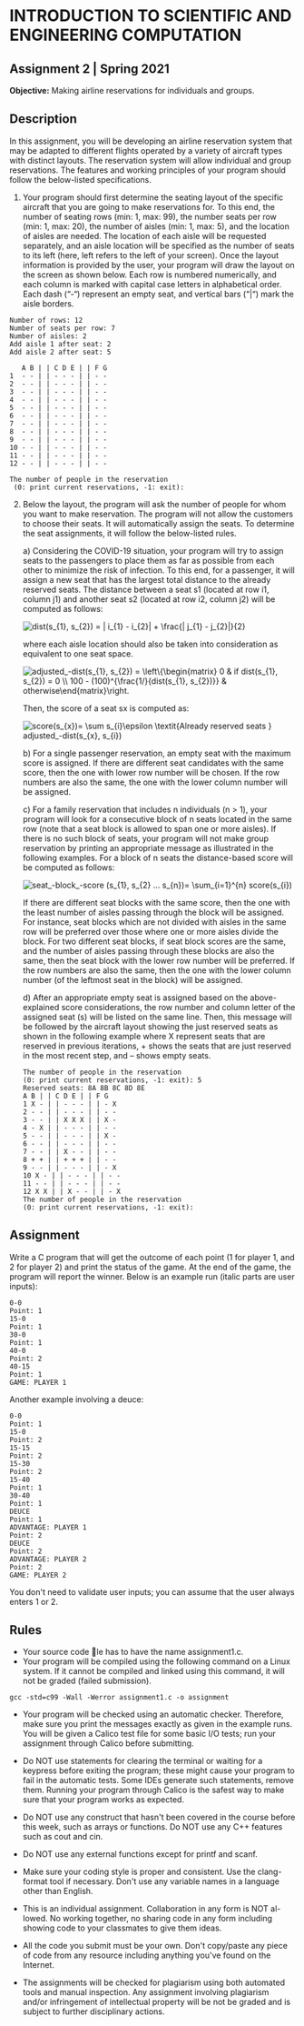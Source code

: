 # INTRODUCTION TO SCIENTIFIC AND ENGINEERING COMPUTATION

## Assignment 2 | Spring 2021


**Objective:** Making airline reservations for individuals and groups.

## Description

In this assignment, you will be developing an airline reservation system that may be adapted to different flights operated by a variety of aircraft types with distinct layouts. The reservation system will allow individual and group reservations. The features and working principles of your program should follow the below-listed specifications.

1. Your program should first determine the seating layout of the specific aircraft that you are going to make reservations for. To this end, the number of seating rows (min: 1, max: 99), the number seats per row (min: 1, max: 20), the number of aisles (min: 1, max: 5), and the location of aisles are needed. The location of each aisle will be requested separately, and an aisle location will be specified as the number of seats to its left (here, left refers to the left of your screen). Once the layout information is provided by the user, your program will draw the layout on the screen as shown below. Each row is numbered numerically, and each column is marked with capital case letters in alphabetical order. Each dash (“-“) represent an empty seat, and vertical bars (“|“) mark the aisle borders.

```
Number of rows: 12
Number of seats per row: 7
Number of aisles: 2
Add aisle 1 after seat: 2
Add aisle 2 after seat: 5

   A B | | C D E | | F G
1  - - | | - - - | | - -
2  - - | | - - - | | - -
3  - - | | - - - | | - -
4  - - | | - - - | | - -
5  - - | | - - - | | - -
6  - - | | - - - | | - -
7  - - | | - - - | | - -
8  - - | | - - - | | - -
9  - - | | - - - | | - -
10 - - | | - - - | | - -
11 - - | | - - - | | - -
12 - - | | - - - | | - -

The number of people in the reservation
 (0: print current reservations, -1: exit):
```

2. Below the layout, the program will ask the number of people for whom you want to make reservation. The program will not allow the customers to choose their seats. It will automatically assign the seats. To determine the seat assignments, it will follow the below-listed rules.

    a) Considering the COVID-19 situation, your program will try to assign seats to the passengers to place them as far as possible from each other to minimize the risk of infection. To this end, for a passenger, it will assign a new seat that has the largest total distance to the already reserved seats. The distance between a seat s1 (located at row i1, column j1) and another seat s2 (located at row i2, column j2) will be computed as follows:

    <img src="https://latex.codecogs.com/svg.image?dist(s_{1},&space;s_{2})&space;=&space;|&space;i_{1}&space;-&space;i_{2}|&space;&plus;&space;\frac{|&space;j_{1}&space;-&space;j_{2}|}{2}" title="dist(s_{1}, s_{2}) = | i_{1} - i_{2}| + \frac{| j_{1} - j_{2}|}{2}" />

    where each aisle location should also be taken into consideration as equivalent to one seat space.

    <img src="https://latex.codecogs.com/svg.image?adjusted_-dist(s_{1},&space;s_{2})&space;=&space;\left\{\begin{matrix}&space;0&space;&space;&space;&&space;if&space;dist(s_{1},&space;s_{2})&space;=&space;0&space;\\&space;100&space;-&space;(100)^{\frac{1/}{dist(s_{1},&space;s_{2})}}&space;&&space;&space;otherwise\end{matrix}\right." title="adjusted_-dist(s_{1}, s_{2}) = \left\{\begin{matrix} 0 & if dist(s_{1}, s_{2}) = 0 \\ 100 - (100)^{\frac{1/}{dist(s_{1}, s_{2})}} & otherwise\end{matrix}\right." />

    Then, the score of a seat sx is computed as:

    <img src="https://latex.codecogs.com/svg.image?score(s_{x})=&space;\sum&space;s_{i}\epsilon&space;\textit{Already&space;reserved&space;seats&space;&space;}&space;adjusted_-dist(s_{x},&space;s_{i})&space;" title="score(s_{x})= \sum s_{i}\epsilon \textit{Already reserved seats } adjusted_-dist(s_{x}, s_{i}) " />

    b) For a single passenger reservation, an empty seat with the maximum score is assigned. If there are different seat candidates with the same score, then the one with lower row number will be chosen. If the row numbers are also the same, the one with the lower column number will be assigned.

    c) For a family reservation that includes n individuals (n > 1), your program will look for a consecutive block of n seats located in the same row (note that a seat block is allowed to span one or more aisles). If there is no such block of seats, your program will not make group reservation by printing an appropriate message as illustrated in the following examples. For a block of n seats the distance-based score will be computed as follows:

    <img src="https://latex.codecogs.com/svg.image?seat_-block_-score&space;(s_{1},&space;s_{2}&space;...&space;s_{n})=&space;&space;\sum_{i=1}^{n}&space;score(s_{i})" title="seat_-block_-score (s_{1}, s_{2} ... s_{n})= \sum_{i=1}^{n} score(s_{i})" />

    If there are different seat blocks with the same score, then the one with the least number of aisles passing through the block will be assigned. For instance, seat blocks which are not divided with aisles in the same row will be preferred over those where one or more aisles divide the block. For two different seat blocks, if seat block scores are the same, and the number of aisles passing through these blocks are also the same, then the seat block with the lower row number will be preferred. If the row numbers are also the same, then the one with the lower column number (of the leftmost seat in the block) will be assigned.

    d) After an appropriate empty seat is assigned based on the above-explained score considerations, the row number and column letter of the assigned seat (s) will be listed on the same line. Then, this message will be followed by the aircraft layout showing the just reserved seats as shown in the following example where X represent seats that are reserved in previous iterations, + shows the seats that are just reserved in the most recent step, and – shows empty seats.

    ```
    The number of people in the reservation
    (0: print current reservations, -1: exit): 5
    Reserved seats: 8A 8B 8C 8D 8E
    A B | | C D E | | F G
    1 X - | | - - - | | - X
    2 - - | | - - - | | - -
    3 - - | | X X X | | X -
    4 - X | | - - - | | - -
    5 - - | | - - - | | X -
    6 - - | | - - - | | - -
    7 - - | | X - - | | - -
    8 + + | | + + + | | - -
    9 - - | | - - - | | - X
    10 X - | | - - - | | - -
    11 - - | | - - - | | - -
    12 X X | | X - - | | - X
    The number of people in the reservation
    (0: print current reservations, -1: exit):
    ```
## Assignment

Write a C program that will get the outcome of each point (1 for player 1, and
2 for player 2) and print the status of the game. At the end of the game, the
program will report the winner.
Below is an example run (italic parts are user inputs):

```
0-0
Point: 1
15-0
Point: 1
30-0
Point: 1
40-0
Point: 2
40-15
Point: 1
GAME: PLAYER 1
```
Another example involving a deuce:

```
0-0
Point: 1
15-0
Point: 2
15-15
Point: 2
15-30
Point: 2
15-40
Point: 1
30-40
Point: 1
DEUCE
Point: 1
ADVANTAGE: PLAYER 1
Point: 2
DEUCE
Point: 2
ADVANTAGE: PLAYER 2
Point: 2
GAME: PLAYER 2
```
You don't need to validate user inputs; you can assume that the user always
enters 1 or 2.

## Rules


* Your source code le has to have the name assignment1.c.
* Your program will be compiled using the following command on a Linux
system. If it cannot be compiled and linked using this command, it will
not be graded (failed submission).

```
gcc -std=c99 -Wall -Werror assignment1.c -o assignment
```
* Your program will be checked using an automatic checker. Therefore,
make sure you print the messages exactly as given in the example runs.
You will be given a Calico test file for some basic I/O tests; run your
assignment through Calico before submitting.

* Do NOT use statements for clearing the terminal or waiting for a keypress
before exiting the program; these might cause your program to fail in
the automatic tests. Some IDEs generate such statements, remove them.
Running your program through Calico is the safest way to make sure that
your program works as expected.

* Do NOT use any construct that hasn't been covered in the course before
this week, such as arrays or functions. Do NOT use any C++ features
such as cout and cin.

* Do NOT use any external functions except for printf and scanf.

* Make sure your coding style is proper and consistent. Use the clang-format
tool if necessary. Don't use any variable names in a language other than
English.

* This is an individual assignment. Collaboration in any form is NOT al-
lowed. No working together, no sharing code in any form including
showing code to your classmates to give them ideas.

* All the code you submit must be your own. Don't copy/paste any piece of
code from any resource including anything you've found on the Internet.

* The assignments will be checked for plagiarism using both automated
tools and manual inspection. Any assignment involving plagiarism and/or
infringement of intellectual property will be not be graded and is subject
to further disciplinary actions.


